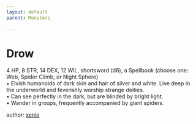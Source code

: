 ```yaml
---
layout: default
parent: Monsters 

--- 
```

# Drow
4 HP, 8 STR, 14 DEX, 12 WIL, shortsword (d6), a Spellbook (choose one&#58; Web, Spider Climb, or Night Sphere)  
• Elvish humanoids of dark skin and hair of silver and white.   Live deep in the underworld and feverishly worship strange deities.  
• Can see perfectly in the dark, but are blinded by bright light.  
• Wander in groups, frequently accompanied by giant spiders.  




author: [xenio](https://xenioinabottle.blogspot.com/2021/02/classic-monsters-for-cairnito-part-1.html) 


